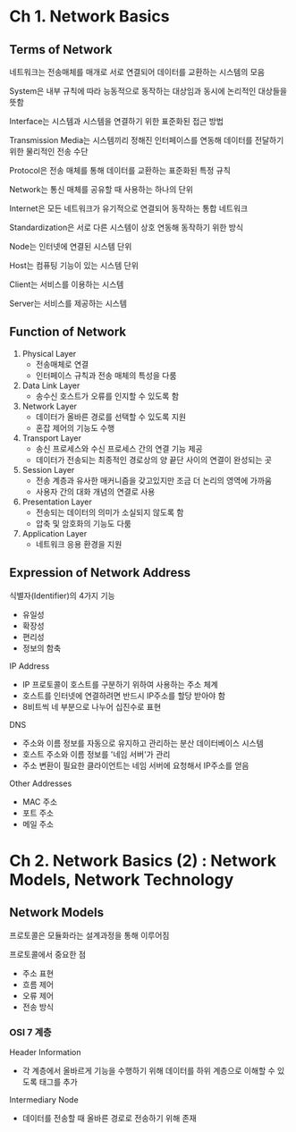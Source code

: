 # Ch 1. Network Basics

## Terms of Network

네트워크는 전송매체를 매개로 서로 연결되어 데이터를 교환하는 시스템의 모음

System은 내부 규칙에 따라 능동적으로 동작하는 대상임과 동시에 논리적인 대상들을 뜻함

Interface는 시스템과 시스템을 연결하기 위한 표준화된 접근 방법

Transmission Media는 시스템끼리 정해진 인터페이스를 연동해 데이터를 전달하기 위한 물리적인 전송 수단

Protocol은 전송 매체를 통해 데이터를 교환하는 표준화된 특정 규칙

Network는 통신 매체를 공유할 때 사용하는 하나의 단위

Internet은 모든 네트워크가 유기적으로 연결되어 동작하는 통합 네트워크

Standardization은 서로 다른 시스템이 상호 연동해 동작하기 위한 방식

Node는 인터넷에 연결된 시스템 단위

Host는 컴퓨팅 기능이 있는 시스템 단위

Client는 서비스를 이용하는 시스템

Server는 서비스를 제공하는 시스템

## Function of Network

1. Physical Layer
   - 전송매체로 연결
   - 인터페이스 규칙과 전송 매체의 특성을 다룸
2. Data Link Layer
   - 송수신 호스트가 오류를 인지할 수 있도록 함
3. Network Layer
   - 데이터가 올바른 경로를 선택할 수 있도록 지원
   - 혼잡 제어의 기능도 수행
4. Transport Layer
   - 송신 프로세스와 수신 프로세스 간의 연결 기능 제공
   - 데이터가 전송되는 최종적인 경로상의 양 끝단 사이의 연결이 완성되는 곳
5. Session Layer
   - 전송 계층과 유사한 매커니즘을 갖고있지만 조금 더 논리의 영역에 가까움
   - 사용자 간의 대화 개념의 연결로 사용
6. Presentation Layer
   - 전송되는 데이터의 의미가 소실되지 않도록 함
   - 압축 및 암호화의 기능도 다룸
7. Application Layer
   - 네트워크 응용 환경을 지원

## Expression of Network Address

식별자(Identifier)의 4가지 기능

- 유일성
- 확장성
- 편리성
- 정보의 함축

IP Address

- IP 프로토콜이 호스트를 구분하기 위하여 사용하는 주소 체계
- 호스트를 인터넷에 연결하려면 반드시 IP주소를 할당 받아야 함
- 8비트씩 네 부분으로 나누어 십진수로 표현

DNS

- 주소와 이름 정보를 자동으로 유지하고 관리하는 분산 데이터베이스 시스템
- 호스트 주소와 이름 정보를 '네임 서버'가 관리
- 주소 변환이 필요한 클라이언트는 네임 서버에 요청해서 IP주소를 얻음

Other Addresses

- MAC 주소
- 포트 주소
- 메일 주소

# Ch 2. Network Basics (2) : Network Models, Network Technology

## Network Models

프로토콜은 모듈화라는 설계과정을 통해 이루어짐

프로토콜에서 중요한 점

- 주소 표현
- 흐름 제어
- 오류 제어
- 전송 방식

### OSI 7 계층

Header Information

- 각 계층에서 올바르게 기능을 수행하기 위해 데이터를 하위 계층으로 이해할 수 있도록 태그를 추가

Intermediary Node

- 데이터를 전송할 때 올바른 경로로 전송하기 위해 존재

